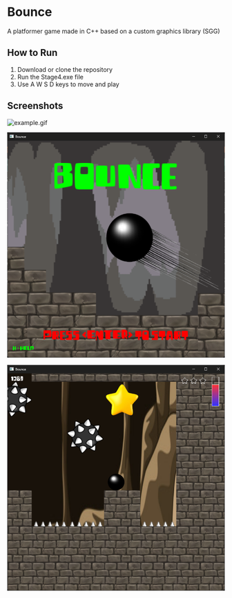 # Bounce

A platformer game made in C++ based on a custom graphics library (SGG)

## How to Run

1. Download or clone the repository
2. Run the Stage4.exe file
3. Use A W S D keys to move and play

## Screenshots

![example.gif](https://github.com/PanagiotisEvaggelou/Bounce/blob/main/img/example2.gif)

![Image Description](img/Screenshot1.png)

![Image Description](img/Screenshot2.png)

